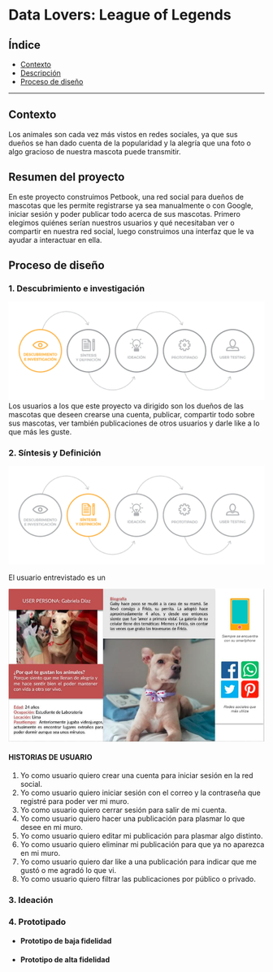 # Data Lovers: League of Legends

## Índice

* [Contexto](#contexto)
* [Descripción](#resumen-del-proyecto)
* [Proceso de diseño](#proceso-de-diseño)

***

## Contexto

Los animales son cada vez más vistos en redes sociales, ya que sus dueños se han dado cuenta de la popularidad y la alegría que una foto o algo gracioso de nuestra mascota puede transmitir.

## Resumen del proyecto

En este proyecto construimos Petbook, una red social para dueños de mascotas que les permite registrarse ya sea manualmente o con Google, iniciar sesión y poder publicar todo acerca de sus mascotas.
Primero elegimos quiénes serían nuestros usuarios y qué
necesitaban ver o compartir en nuestra red social, luego construimos una interfaz que le va ayudar a interactuar en ella.

## Proceso de diseño
### **1. Descubrimiento e investigación**

![Sin Título](src/imgs/Descubrimiento.png)
Los usuarios a los que este proyecto va dirigido son los dueños de las mascotas que deseen crearse una cuenta, publicar, compartir todo sobre sus mascotas, ver también publicaciones de otros usuarios y darle like a lo que más les guste.

### **2. Síntesis y Definición**

![Sin Título](src/imgs/Definicion.png)

El usuario entrevistado es un 

![Sin Título](/src/imgs/arquetipo.jpg)

#### HISTORIAS DE USUARIO
1.  Yo como usuario quiero crear una cuenta para iniciar sesión en la red social.
2.	Yo como usuario quiero iniciar sesión con el correo y la contraseña que registré para poder ver mi muro.
3.	Yo como usuario quiero cerrar sesión para salir de mi cuenta.
4.	Yo como usuario quiero hacer una publicación para plasmar lo que desee en mi muro. 
5.	Yo como usuario quiero editar mi publicación para plasmar algo distinto.
6.	Yo como usuario quiero eliminar mi publicación para que ya no aparezca en mi muro.  
7. Yo como usuario quiero dar like a una publicación para indicar que me gustó o me agradó lo que vi.
8. Yo como usuario quiero filtrar las publicaciones por público o privado.
### **3. Ideación**



### **4. Prototipado**

* #### Prototipo de baja fidelidad




* #### Prototipo de alta fidelidad 

